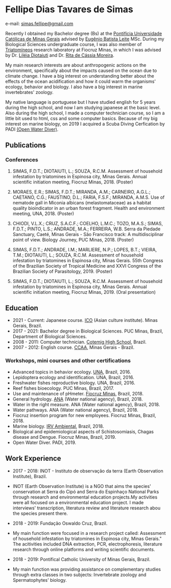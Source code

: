 # Fellipe Dias Tavares de Simas

e-mail: simas.fellipe@gmail.com

Recently I obtained my Bachelor degree (Bs) at the [Pontifícia Universidade Católicas de Minas Gerais](https://www.pucminas.br/destaques/Paginas/default.aspx) advised by [Eugênio Batista Leite](https://www.linkedin.com/in/eug%C3%AAnio-batista-leite-4310b670/) MSc. During my Biological Sciences undergraduate course, I was also member of [Triatomíneos](http://www.cpqrr.fiocruz.br/pg/pesquisa/grupos-de-pesquisa/22-2/) research laboratory at Fiocruz Minas, in which I was advised by Dr. [Liléia Diotaiuti](https://www.researchgate.net/profile/Lileia-Diotaiuti) and Dr. [Rita de Cássia Moreira](http://www.cpqrr.fiocruz.br/pg/team_member/rita-de-cassia-moreira-de-souza-2/).

My main research interests are about anthropogenic actions on the environment, specifically about the impacts caused on the ocean due to climate change. I have a big interest on understanding better about the effects of the ocean acidification and how it could warm the organisms' ecology, behavior and biology. I also have a big interest in marine invertebrates' zoology.

My native language is portuguese but I have studied english for 5 years during the high school, and now I am studying japanese at the basic level. Also during the high school, I made a computer technician course, so I am a little bit used to html, css and some computer basics. Because of my big interest on marine biology, on 2019 I acquired a Scuba Diving Cerfication by PADI [(Open Water Diver)](https://www.padi.com/courses/open-water-diver?utm_campaign=ww-en-entry-pros-search-seekadventure&utm_source=google.com&utm_medium=cpc&utm_term=ww-en-entry-pros-search-open_water_diver&crid=618705881&gclid=Cj0KCQiAys2MBhDOARIsAFf1D1cLQ-XNde-q6qHI4Da11xG527x7oixgR749vZ-eLyt4LI55FckGnJEaAsD5EALw_wcB).


## Publications

### Conferences
1. SIMAS, F.D.T.; DIOTAIUTI, L.; SOUZA, R.C.M. Assessment of household infestation by triatomines in Espinosa city, Minas Gerais. Annual scientific initiation meeting, Fiocruz Minas, 2018. (Poster)

2. MORAES, E.R.; SIMAS, F.D.T.; MIRANDA, A.M.; CARNEIRO, A.G.L.; CAETANO, C.G.; FAUSTINO, D.L.; FARIA, F.S.F.; MIRANDA, A.M.S. Use of nematode gall in Miconia albicans (melastomataceae) as a habitat quality bioindicator in an urban forest fragment. Health and environment meeting, UNA, 2018. (Poster)

3. CHIODI, V.L.X.; CRUZ, S.A.C.F.; COELHO, L.M.C.; TOZO, M.A.S.; SIMAS, F.D.T.; PINTO, L.S.; ANDRADE, M.A.; FERREIRA, W.B. Serra da Piedade Sanctuary, Caeté, Minas Gerais - São Francisco track: A multidisciplinar point of view. Biology Journey, PUC Minas, 2018. (Poster)

4. SIMAS, F.D.T.; ANDRADE, I.M.; MARLIERE, N.P.; LOPES, B.T.; VIEIRA, T.M.; DIOTAIUTI, L.; SOUZA, R.C.M. Assessment of household infestation by triatomines in Espinosa city, Minas Gerais. 55th Congress of the Brazilian Society of Tropical Medicine and XXVI Congress of the Brazilian Society of Parasitology, 2019. (Poster)

5. SIMAS, F.D.T.; DIOTAIUTI, L.; SOUZA, R.C.M. Assessment of household infestation by triatomines in Espinosa city, Minas Gerais. Annual scientific initiation meeting, Fiocruz Minas, 2019. (Oral presentation)


## Education
- 2021 - Current: Japanese course. [ICO](https://icosite.com.br/) (Asian culture institute). Minas Gerais, Brazil.
- 2017 - 2021: Bachelor degree in Biological Sciences. PUC Minas, Brazil, Department of Biological Sciences. 
- 2008 - 2011: Computer technician. [Cotemig High School](https://www.cotemig.com.br/), Brazil. 
- 2007 - 2012: English course. [CCAA](https://www.ccaa.com.br/), Minas Gerais - Brazil. 

### Workshops, mini courses and other certifications
- Advanced topics in behavior ecology. [UNA](https://www.una.br/), Brazil, 2016.
- Lepidoptera ecology and identification. UNA, Brazil, 2016.
- Freshwater fishes reproductive biology. UNA, Brazil, 2016.
- Reef fishes bioecology. PUC Minas, Brazil, 2017.
- Use and maintenance of pHmeter. [Fiocruz Minas](http://www.cpqrr.fiocruz.br/pg/), Brazil, 2018.
- General hydrology. [ANA](https://www.gov.br/ana/pt-br) (Water national agency), Brazil, 2018.
- Water in the right measure. ANA (Water national agency), Brazil, 2018.
- Water pathways. ANA (Water national agency), Brazil, 2018.
- Fiocruz insertion program for new employees. Fiocruz Minas, Brazil, 2018.
- Marine biology. [IRV Ambiental](https://www.irvambiental.com.br/), Brazil, 2018.
- Biological and epidemiological aspects of Schistosomiasis, Chagas disease and Dengue. Fiocruz Minas, Brazil, 2019.
- Open Water Diver. PADI, 2019.

## Work Experience
- 2017 - 2018: INOT - Instituto de observação da terra (Earth Observation Institute), Brazil.
- INOT (Earth Observation Institute) is a NGO that aims the species' conservation at Serra do Cipó and Serra do Espinhaço National Parks through research and environmental education projects.My activities were all focused on a environmental education project. I made interviews' transcription, literatura review and literature research abou the species present there.


- 2018 - 2019: Fundação Oswaldo Cruz, Brazil.
- My main function were focused in a research project called: Assessment of household infestation by triatomines in Espinosa city, Minas Gerais." The acitivities included DNA extraction, PCR, electrophoresis, literature research through online platforms and writing scientific documents.


- 2018 - 2019: Pontifical Catholic University of Minas Gerais, Brazil.
- My main function was providing assistance on complementary studies through extra classes in two subjects: Invertebrate zoology and Spermatophytes' biology.
